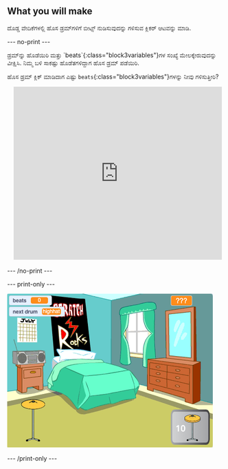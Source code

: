 ## What you will make

ದೊಡ್ಡ ವೇದಿಕೆಗಳಲ್ಲಿ ಹೊಸ ಡ್ರಮ್‌ಗಳಿಗೆ ಬೀಟ್ಸ್‌ ನುಡಿಸುವುದನ್ನು ಗಳಿಸುವ ಕ್ಲಿಕರ್‌ ಆಟವನ್ನು ಮಾಡಿ.

--- no-print ---

<div style="display: flex; flex-wrap: wrap">
<div style="flex-basis: 175px; flex-grow: 1">  
ಡ್ರಮ್‌ನ್ನು ಹೊಡೆಯಿರಿ ಮತ್ತು `beats`{:class="block3variables"}ಗಳ ಸಂಖ್ಯೆ ಮೇಲಕ್ಕೇರುವುದನ್ನು ವೀಕ್ಷಿಸಿ. ನಿಮ್ಮ ಬಳಿ ಸಾಕಷ್ಟು ಹೊಡೆತಗಳಿದ್ದಾಗ ಹೊಸ ಡ್ರಮ್‌ ಪಡೆಯಿರಿ. 

ಹೊಸ ಡ್ರಮ್‌ ಕ್ಲಿಕ್‌ ಮಾಡಿದಾಗ ಎಷ್ಟು `beats`{:class="block3variables"}ಗಳನ್ನು ನೀವು ಗಳಿಸುತ್ತೀರಿ?
</div>
<div class="scratch-preview" style="margin-left: 15px;">
  <iframe allowtransparency="true" width="485" height="402" src="https://scratch.mit.edu/projects/embed/522323676/?autostart=false" frameborder="0"></iframe>
</div>
</div>

--- /no-print ---

--- print-only ---

![ಪೂರ್ಣಗೊಂಡ ಪ್ರಾಜೆಕ್ಟ್](images/showcase_static.png)

--- /print-only ---
